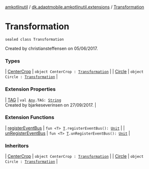 [amkotlinutil](../../index.md) / [dk.adaptmobile.amkotlinutil.extensions](../index.md) / [Transformation](index.md)

# Transformation

`sealed class Transformation`

Created by christiansteffensen on 05/06/2017.

### Types

| [CenterCrop](-center-crop.md) | `object CenterCrop : `[`Transformation`](index.md) |
| [Circle](-circle.md) | `object Circle : `[`Transformation`](index.md) |

### Extension Properties

| [TAG](../kotlin.-any/-t-a-g.md) | `val `[`Any`](https://kotlinlang.org/api/latest/jvm/stdlib/kotlin/-any/index.html)`.TAG: `[`String`](https://kotlinlang.org/api/latest/jvm/stdlib/kotlin/-string/index.html)<br>Created by bjarkeseverinsen on 27/09/2017. |

### Extension Functions

| [registerEventBus](../register-event-bus.md) | `fun <T> `[`T`](../register-event-bus.md#T)`.registerEventBus(): `[`Unit`](https://kotlinlang.org/api/latest/jvm/stdlib/kotlin/-unit/index.html) |
| [unRegisterEventBus](../un-register-event-bus.md) | `fun <T> `[`T`](../un-register-event-bus.md#T)`.unRegisterEventBus(): `[`Unit`](https://kotlinlang.org/api/latest/jvm/stdlib/kotlin/-unit/index.html) |

### Inheritors

| [CenterCrop](-center-crop.md) | `object CenterCrop : `[`Transformation`](index.md) |
| [Circle](-circle.md) | `object Circle : `[`Transformation`](index.md) |

